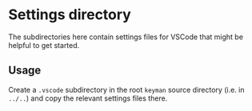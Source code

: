 # Settings directory

The subdirectories here contain settings files for VSCode that might be helpful to get started.

## Usage

Create a `.vscode` subdirectory in the root `keyman` source directory (i.e. in `../..`) and copy
the relevant settings files there.
